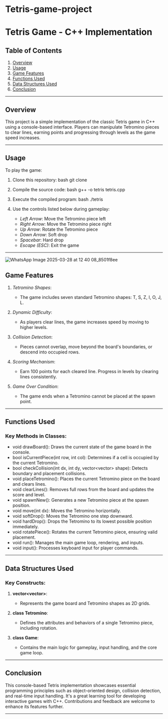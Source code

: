 # Tetris-game-project

# Tetris Game - C++ Implementation



## Table of Contents
1. [Overview](#overview)
2. [Usage](#usage)
3. [Game Features](#game-features)
4. [Functions Used](#functions-used)
5. [Data Structures Used](#data-structures-used)
6. [Conclusion](#conclusion)

---

## Overview
This project is a simple implementation of the classic Tetris game in C++ using a console-based interface. Players can manipulate Tetromino pieces to clear lines, earning points and progressing through levels as the game speed increases.

---

## Usage
To play the game:
1. Clone this repository:
    bash
    git clone <repository-url>
    
2. Compile the source code:
    bash
    g++ -o tetris tetris.cpp
    
3. Execute the compiled program:
    bash
    ./tetris
    
4. Use the controls listed below during gameplay:
    - *Left Arrow*: Move the Tetromino piece left
    - *Right Arrow*: Move the Tetromino piece right
    - *Up Arrow*: Rotate the Tetromino piece
    - *Down Arrow*: Soft drop
    - *Spacebar*: Hard drop
    - *Escape (ESC)*: Exit the game

---
![WhatsApp Image 2025-03-28 at 12 40 08_8501f8ee](https://github.com/user-attachments/assets/73949ee3-9e8e-4032-8431-b8f27fd9f22e)



## Game Features
1. *Tetromino Shapes*:
   - The game includes seven standard Tetromino shapes: T, S, Z, I, O, J, L.

2. *Dynamic Difficulty*:
   - As players clear lines, the game increases speed by moving to higher levels.

3. *Collision Detection*:
   - Pieces cannot overlap, move beyond the board's boundaries, or descend into occupied rows.

4. *Scoring Mechanism*:
   - Earn 100 points for each cleared line. Progress in levels by clearing lines consistently.

5. *Game Over Condition*:
   - The game ends when a Tetromino cannot be placed at the spawn point.

---

## Functions Used
### Key Methods in Classes:
- void drawBoard(): Draws the current state of the game board in the console.
- bool isCurrentPiece(int row, int col): Determines if a cell is occupied by the current Tetromino.
- bool checkCollision(int dx, int dy, vector<vector<int>> shape): Detects boundary and placement collisions.
- void placeTetromino(): Places the current Tetromino piece on the board and clears lines.
- void clearLines(): Removes full rows from the board and updates the score and level.
- void spawnNew(): Generates a new Tetromino piece at the spawn position.
- void move(int dx): Moves the Tetromino horizontally.
- void softDrop(): Moves the Tetromino one step downward.
- void hardDrop(): Drops the Tetromino to its lowest possible position immediately.
- void rotatePiece(): Rotates the current Tetromino piece, ensuring valid placement.
- void run(): Manages the main game loop, rendering, and inputs.
- void input(): Processes keyboard input for player commands.

---

## Data Structures Used
### Key Constructs:
1. **vector<vector<int>>**:
   - Represents the game board and Tetromino shapes as 2D grids.

2. **class Tetromino**:
   - Defines the attributes and behaviors of a single Tetromino piece, including rotation.

3. **class Game**:
   - Contains the main logic for gameplay, input handling, and the core game loop.

  

---

## Conclusion
This console-based Tetris implementation showcases essential programming principles such as object-oriented design, collision detection, and real-time input handling. It's a great learning tool for developing interactive games with C++. Contributions and feedback are welcome to enhance its features further.

---
